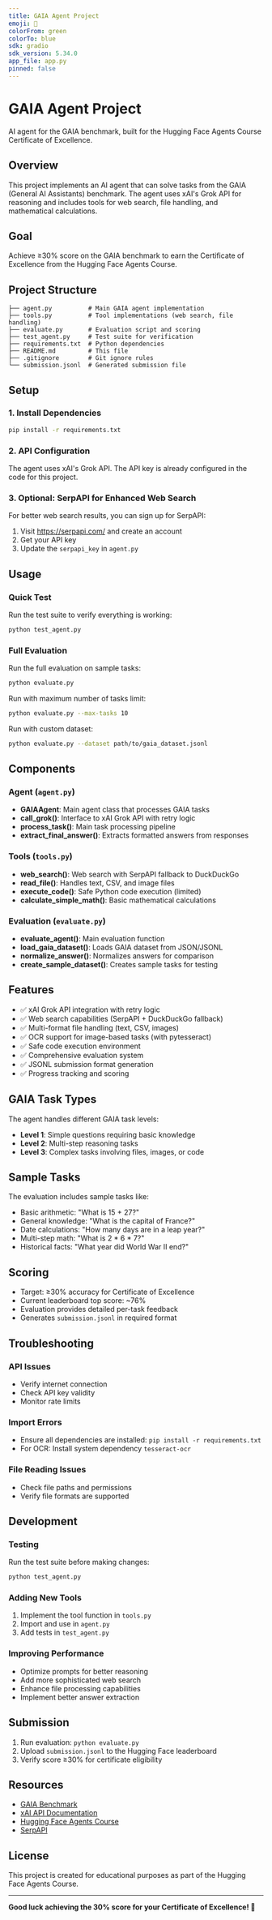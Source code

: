 ```yaml
---
title: GAIA Agent Project
emoji: 🌱
colorFrom: green
colorTo: blue
sdk: gradio
sdk_version: 5.34.0
app_file: app.py
pinned: false
---
```


# GAIA Agent Project

AI agent for the GAIA benchmark, built for the Hugging Face Agents Course Certificate of Excellence.

## Overview

This project implements an AI agent that can solve tasks from the GAIA (General AI Assistants) benchmark. The agent uses xAI's Grok API for reasoning and includes tools for web search, file handling, and mathematical calculations.

## Goal

Achieve ≥30% score on the GAIA benchmark to earn the Certificate of Excellence from the Hugging Face Agents Course.

## Project Structure

```
├── agent.py          # Main GAIA agent implementation
├── tools.py          # Tool implementations (web search, file handling)
├── evaluate.py       # Evaluation script and scoring
├── test_agent.py     # Test suite for verification
├── requirements.txt  # Python dependencies
├── README.md         # This file
├── .gitignore        # Git ignore rules
└── submission.jsonl  # Generated submission file
```

## Setup

### 1. Install Dependencies

```bash
pip install -r requirements.txt
```

### 2. API Configuration

The agent uses xAI's Grok API. The API key is already configured in the code for this project.

### 3. Optional: SerpAPI for Enhanced Web Search

For better web search results, you can sign up for SerpAPI:
1. Visit https://serpapi.com/ and create an account
2. Get your API key
3. Update the `serpapi_key` in `agent.py`

## Usage

### Quick Test

Run the test suite to verify everything is working:

```bash
python test_agent.py
```

### Full Evaluation

Run the full evaluation on sample tasks:

```bash
python evaluate.py
```

Run with maximum number of tasks limit:

```bash
python evaluate.py --max-tasks 10
```

Run with custom dataset:

```bash
python evaluate.py --dataset path/to/gaia_dataset.jsonl
```

## Components

### Agent (`agent.py`)

- **GAIAAgent**: Main agent class that processes GAIA tasks
- **call_grok()**: Interface to xAI Grok API with retry logic
- **process_task()**: Main task processing pipeline
- **extract_final_answer()**: Extracts formatted answers from responses

### Tools (`tools.py`)

- **web_search()**: Web search with SerpAPI fallback to DuckDuckGo
- **read_file()**: Handles text, CSV, and image files
- **execute_code()**: Safe Python code execution (limited)
- **calculate_simple_math()**: Basic mathematical calculations

### Evaluation (`evaluate.py`)

- **evaluate_agent()**: Main evaluation function
- **load_gaia_dataset()**: Loads GAIA dataset from JSON/JSONL
- **normalize_answer()**: Normalizes answers for comparison
- **create_sample_dataset()**: Creates sample tasks for testing

## Features

- ✅ xAI Grok API integration with retry logic
- ✅ Web search capabilities (SerpAPI + DuckDuckGo fallback)
- ✅ Multi-format file handling (text, CSV, images)
- ✅ OCR support for image-based tasks (with pytesseract)
- ✅ Safe code execution environment
- ✅ Comprehensive evaluation system
- ✅ JSONL submission format generation
- ✅ Progress tracking and scoring

## GAIA Task Types

The agent handles different GAIA task levels:

- **Level 1**: Simple questions requiring basic knowledge
- **Level 2**: Multi-step reasoning tasks
- **Level 3**: Complex tasks involving files, images, or code

## Sample Tasks

The evaluation includes sample tasks like:

- Basic arithmetic: "What is 15 + 27?"
- General knowledge: "What is the capital of France?"
- Date calculations: "How many days are in a leap year?"
- Multi-step math: "What is 2 * 6 * 7?"
- Historical facts: "What year did World War II end?"

## Scoring

- Target: ≥30% accuracy for Certificate of Excellence
- Current leaderboard top score: ~76%
- Evaluation provides detailed per-task feedback
- Generates `submission.jsonl` in required format

## Troubleshooting

### API Issues
- Verify internet connection
- Check API key validity
- Monitor rate limits

### Import Errors
- Ensure all dependencies are installed: `pip install -r requirements.txt`
- For OCR: Install system dependency `tesseract-ocr`

### File Reading Issues
- Check file paths and permissions
- Verify file formats are supported

## Development

### Testing
Run the test suite before making changes:
```bash
python test_agent.py
```

### Adding New Tools
1. Implement the tool function in `tools.py`
2. Import and use in `agent.py`
3. Add tests in `test_agent.py`

### Improving Performance
- Optimize prompts for better reasoning
- Add more sophisticated web search
- Enhance file processing capabilities
- Implement better answer extraction

## Submission

1. Run evaluation: `python evaluate.py`
2. Upload `submission.jsonl` to the Hugging Face leaderboard
3. Verify score ≥30% for certificate eligibility

## Resources

- [GAIA Benchmark](https://github.com/gaia-benchmark/GAIA)
- [xAI API Documentation](https://x.ai/api)
- [Hugging Face Agents Course](https://huggingface.co/docs)
- [SerpAPI](https://serpapi.com/)

## License

This project is created for educational purposes as part of the Hugging Face Agents Course.

---

**Good luck achieving the 30% score for your Certificate of Excellence! 🎉**